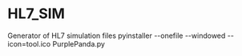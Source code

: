 # HL7_SIM
Generator of HL7 simulation files
pyinstaller --onefile --windowed --icon=tool.ico PurplePanda.py